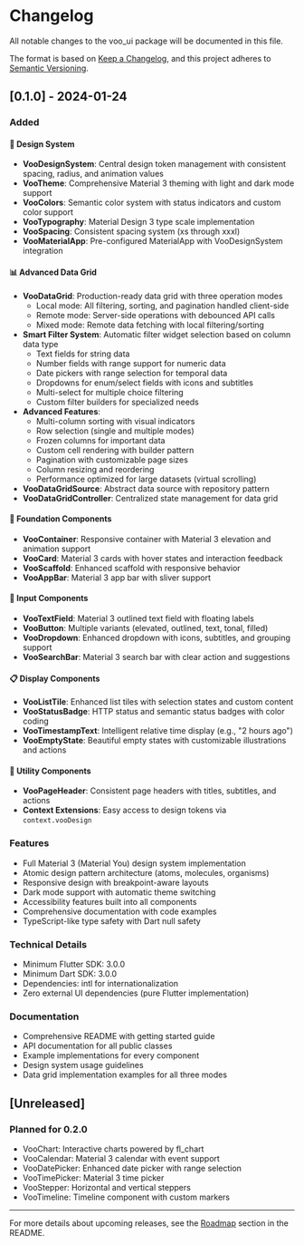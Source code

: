 # Changelog

All notable changes to the voo_ui package will be documented in this file.

The format is based on [Keep a Changelog](https://keepachangelog.com/en/1.0.0/),
and this project adheres to [Semantic Versioning](https://semver.org/spec/v2.0.0.html).

## [0.1.0] - 2024-01-24

### Added

#### 🎨 Design System
- **VooDesignSystem**: Central design token management with consistent spacing, radius, and animation values
- **VooTheme**: Comprehensive Material 3 theming with light and dark mode support
- **VooColors**: Semantic color system with status indicators and custom color support
- **VooTypography**: Material Design 3 type scale implementation
- **VooSpacing**: Consistent spacing system (xs through xxxl)
- **VooMaterialApp**: Pre-configured MaterialApp with VooDesignSystem integration

#### 📊 Advanced Data Grid
- **VooDataGrid**: Production-ready data grid with three operation modes
  - Local mode: All filtering, sorting, and pagination handled client-side
  - Remote mode: Server-side operations with debounced API calls
  - Mixed mode: Remote data fetching with local filtering/sorting
- **Smart Filter System**: Automatic filter widget selection based on column data type
  - Text fields for string data
  - Number fields with range support for numeric data
  - Date pickers with range selection for temporal data
  - Dropdowns for enum/select fields with icons and subtitles
  - Multi-select for multiple choice filtering
  - Custom filter builders for specialized needs
- **Advanced Features**:
  - Multi-column sorting with visual indicators
  - Row selection (single and multiple modes)
  - Frozen columns for important data
  - Custom cell rendering with builder pattern
  - Pagination with customizable page sizes
  - Column resizing and reordering
  - Performance optimized for large datasets (virtual scrolling)
- **VooDataGridSource**: Abstract data source with repository pattern
- **VooDataGridController**: Centralized state management for data grid

#### 🧩 Foundation Components
- **VooContainer**: Responsive container with Material 3 elevation and animation support
- **VooCard**: Material 3 cards with hover states and interaction feedback
- **VooScaffold**: Enhanced scaffold with responsive behavior
- **VooAppBar**: Material 3 app bar with sliver support

#### 📝 Input Components
- **VooTextField**: Material 3 outlined text field with floating labels
- **VooButton**: Multiple variants (elevated, outlined, text, tonal, filled)
- **VooDropdown**: Enhanced dropdown with icons, subtitles, and grouping support
- **VooSearchBar**: Material 3 search bar with clear action and suggestions

#### 📋 Display Components
- **VooListTile**: Enhanced list tiles with selection states and custom content
- **VooStatusBadge**: HTTP status and semantic status badges with color coding
- **VooTimestampText**: Intelligent relative time display (e.g., "2 hours ago")
- **VooEmptyState**: Beautiful empty states with customizable illustrations and actions

#### 🔧 Utility Components
- **VooPageHeader**: Consistent page headers with titles, subtitles, and actions
- **Context Extensions**: Easy access to design tokens via `context.vooDesign`

### Features
- Full Material 3 (Material You) design system implementation
- Atomic design pattern architecture (atoms, molecules, organisms)
- Responsive design with breakpoint-aware layouts
- Dark mode support with automatic theme switching
- Accessibility features built into all components
- Comprehensive documentation with code examples
- TypeScript-like type safety with Dart null safety

### Technical Details
- Minimum Flutter SDK: 3.0.0
- Minimum Dart SDK: 3.0.0
- Dependencies: intl for internationalization
- Zero external UI dependencies (pure Flutter implementation)

### Documentation
- Comprehensive README with getting started guide
- API documentation for all public classes
- Example implementations for every component
- Design system usage guidelines
- Data grid implementation examples for all three modes

## [Unreleased]

### Planned for 0.2.0
- VooChart: Interactive charts powered by fl_chart
- VooCalendar: Material 3 calendar with event support
- VooDatePicker: Enhanced date picker with range selection
- VooTimePicker: Material 3 time picker
- VooStepper: Horizontal and vertical steppers
- VooTimeline: Timeline component with custom markers

---

For more details about upcoming releases, see the [Roadmap](README.md#-roadmap--future-widgets) section in the README.